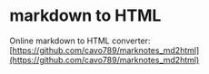 # markdown to HTML

Online markdown to HTML converter: [https://github.com/cavo789/marknotes_md2html](https://github.com/cavo789/marknotes_md2html)
